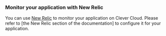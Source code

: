 ### Monitor your application with New Relic

You can use [New Relic](https://www.newrelic.com/) to monitor your application on Clever Cloud. Please refer to [the New Relic section of the documentation] to configure it for your application.